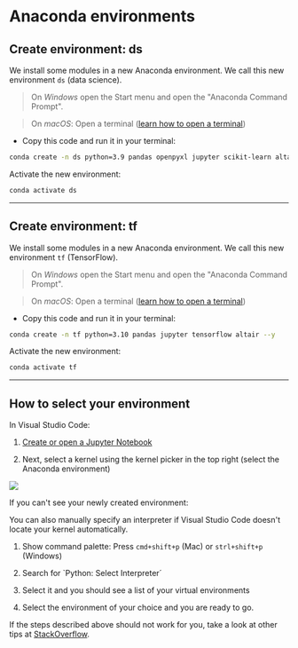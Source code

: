 # Anaconda environments

## Create environment: ds


We install some modules in a new Anaconda environment. We call this new environment `ds` (data science). 

> On *Windows* open the Start menu and open the "Anaconda Command Prompt". 

> On *macOS*: Open a terminal ([learn how to open a terminal](https://support.apple.com/guide/terminal/open-or-quit-terminal-apd5265185d-f365-44cb-8b09-71a064a42125/mac)) 


- Copy this code and run it in your terminal: 


```bash
conda create -n ds python=3.9 pandas openpyxl jupyter scikit-learn altair vega_datasets matplotlib seaborn requests tweepy beautifulsoup4 streamlit sqlalchemy psycopg2 xgboost
```

Activate the new environment:

```bash
conda activate ds
```

---

## Create environment: tf

We install some modules in a new Anaconda environment. We call this new environment `tf` (TensorFlow). 

> On *Windows* open the Start menu and open the "Anaconda Command Prompt". 

> On *macOS*: Open a terminal ([learn how to open a terminal](https://support.apple.com/guide/terminal/open-or-quit-terminal-apd5265185d-f365-44cb-8b09-71a064a42125/mac)) 


- Copy this code and run it in your terminal: 


```bash
conda create -n tf python=3.10 pandas jupyter tensorflow altair --y
```

Activate the new environment:

```bash
conda activate tf
```

---

## How to select your environment

In Visual Studio Code:

1. [Create or open a Jupyter Notebook](https://code.visualstudio.com/docs/datascience/jupyter-notebooks#_create-or-open-a-jupyter-notebook)

1. Next, select a kernel using the kernel picker in the top right (select the Anaconda environment)

![](https://code.visualstudio.com/assets/docs/datascience/jupyter/native-kernel-picker.png)


If you can't see your newly created environment:

You can also manually specify an interpreter if Visual Studio Code doesn't locate your kernel automatically.

1. Show command palette: Press `cmd+shift+p` (Mac) or `strl+shift+p` (Windows)

1. Search for `Python: Select Interpreter´

1. Select it and you should see a list of your virtual environments

1. Select the environment of your choice and you are ready to go.



If the steps described above should not work for you, take a look at other tips at [StackOverflow](https://stackoverflow.com/questions/43351596/activating-anaconda-environment-in-vscode).